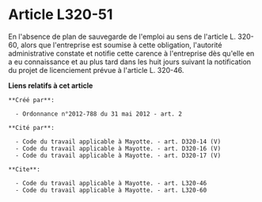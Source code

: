 # Article L320-51

En l'absence de plan de sauvegarde de l'emploi au sens de l'article L. 320-60, alors que l'entreprise est soumise à cette
obligation, l'autorité administrative constate et notifie cette carence à l'entreprise dès qu'elle en a eu connaissance et au
plus tard dans les huit jours suivant la notification du projet de licenciement prévue à l'article L. 320-46.

**Liens relatifs à cet article**

	**Créé par**:

	  - Ordonnance n°2012-788 du 31 mai 2012 - art. 2

	**Cité par**:

	  - Code du travail applicable à Mayotte. - art. D320-14 (V)
	  - Code du travail applicable à Mayotte. - art. D320-16 (V)
	  - Code du travail applicable à Mayotte. - art. D320-17 (V)

	**Cite**:

	  - Code du travail applicable à Mayotte. - art. L320-46
	  - Code du travail applicable à Mayotte. - art. L320-60

